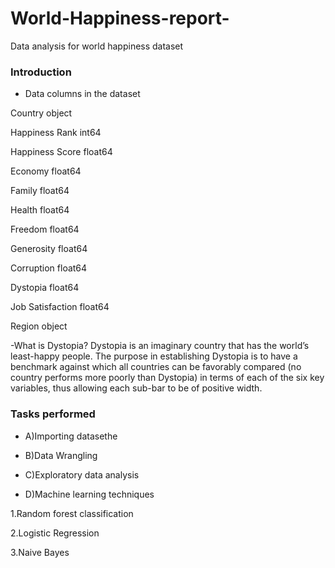 # World-Happiness-report-
Data analysis for world happiness dataset 
### Introduction 
- Data columns in the dataset 

Country              object

Happiness Rank      int64

Happiness Score     float64

Economy             float64

Family              float64

Health              float64

Freedom             float64

Generosity          float64

Corruption          float64

Dystopia            float64

Job Satisfaction    float64

Region              object

-What is Dystopia?
Dystopia is an imaginary country that has the world’s least-happy people. The purpose in establishing Dystopia is to have a benchmark against which all countries can be favorably compared (no country performs more poorly than Dystopia) in terms of each of the six key variables, thus allowing each sub-bar to be of positive width. 

### Tasks performed 

- A)Importing datasethe

- B)Data Wrangling

- C)Exploratory data analysis 

- D)Machine learning techniques 

1.Random forest classification 

2.Logistic Regression 

3.Naive Bayes


 
